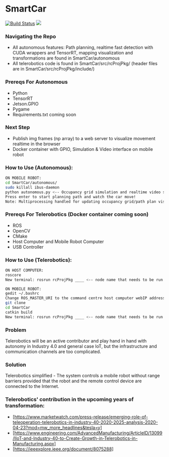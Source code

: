 # SmartCar
[![Build Status](https://travis-ci.org/joemccann/dillinger.svg?branch=master)](https://travis-ci.org/joemccann/dillinger)
<img src='./AutonomousMiniCar.gif'>

### Navigating the Repo
* All autonomous features: Path planning, realtime fast detection with CUDA wrappers and TensorRT, mapping visualization and transformations are found in SmartCar/autonomous 
* All telerobotics code is found in SmartCar/src/rcProjPkg/ (header files are in SmartCar/src/rcProjPkg/include/)

### Prereqs For Autonomous
* Python 
* TensorRT
* Jetson.GPIO
* Pygame
* Requirements.txt coming soon

### Next Step
* Publish img frames (np array) to a web server to visualize movement realtime in the browser
* Docker container with GPIO, Simulation & Video interface on mobile robot

### How to Use (Autonomous):
```sh
ON MOBILE ROBOT:
cd SmartCar/autonomous/
sudo killall ibus-daemon
python autonomous.py <-- Occupancy grid simulation and realtime video stream should show up
Press enter to start planning path and watch the car move!
Note: Multiprocessing handled for updating occupancy grid/path plan visualization and realtime video stream.
```

### Prereqs For Telerobotics (Docker container coming soon)
* ROS
* OpenCV
* CMake
* Host Computer and Mobile Robot Computer
* USB Controller

### How to Use (Telerobotics):
```sh
ON HOST COMPUTER:
roscore
New terminal: rosrun rcProjPkg ____ <-- node name that needs to be run on host machine: (controllerData, joystickProcessing and vidRead)

ON MOBILE ROBOT:
gedit ~/.bashrc
Change ROS_MASTER_URI to the command centre host computer webIP address (use ifconfig)
git clone
cd SmartCar
catkin build
New terminal: rosrun rcProjPkg ____ <-- node name that needs to be run on host machine - (motorControls and vidStream)

```

### Problem
Telerobotics will be an active contributor and play hand in hand with autonomy in Industry 4.0 and general case IoT, but the infrastructure and communication channels are too complicated.

### Solution
Telerobotics simplified - The system controls a mobile robot without range barriers provided that the robot and the remote control device are connected to the Internet.

### Telerobotics' contribution in the upcoming years of transformation:
* [https://www.marketwatch.com/press-release/emerging-role-of-teleoperation-telerobotics-in-industry-40-2020-2025-analysis-2020-04-23?mod=mw_more_headlines&tesla=y]
* [https://www.engineering.com/AdvancedManufacturing/ArticleID/13099/IIoT-and-Industry-40-to-Create-Growth-in-Telerobotics-in-Manufacturing.aspx]
* [https://ieeexplore.ieee.org/document/8075288]
